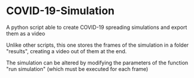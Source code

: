 # COVID-19-Simulation

A python script able to create COVID-19 spreading simulations and export them as a video

Unlike other scripts, this one stores the frames of the simulation in a folder "results", creating a video out of them at the end.

The simulation can be altered by modifying the parameters of the function "run simulation" (which must be executed for each frame)
